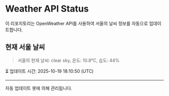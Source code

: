 
# Weather API Status

이 리포지토리는 OpenWeather API를 사용하여 서울의 날씨 정보를 자동으로 업데이트합니다.

## 현재 서울 날씨
> 서울의 현재 날씨: clear sky, 온도: 10.8°C, 습도: 44%

⏳ 업데이트 시간: 2025-10-19 18:10:50 (UTC)

---
자동 업데이트 봇에 의해 관리됩니다.
